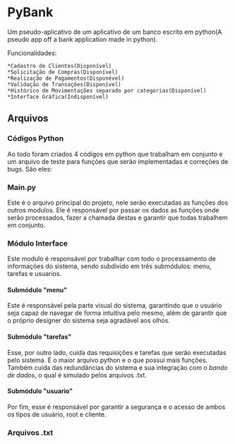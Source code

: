 # PyBank
Um pseudo-aplicativo de um aplicativo de um banco escrito em python(A pseudo app off a bank application made in python).  

Funcionalidades:  

    *Cadastro de Clientes(Disponível)
    *Solicitação de Compras(Disponível)
    *Realização de Pagamentos(Disponével)
    *Validação de Transações(Disponível)
    *Histórico de Movimentações separado por categorias(Disponível)
    *Interface Gráfica(Indisponível)  
## Arquivos  
### Códigos Python  
   Ao todo foram criados 4 códigos em python que trabalham em conjunto e um arquivo de teste para funções que serão implementadas e correções de bugs. São eles:
### Main.py  
   Este é o arquivo principal do projeto, nele serão executadas as funções dos outros modulos. Ele é responsável por passar os dados as funções onde serão processados, fazer a chamada destas e garantir que todas trabalhem em conjunto.  
### Módulo Interface  
   Este modulo é responsável por trabalhar com todo o processamento de informações do sistema, sendo subdivido em três submódulos: menu, tarefas e usuarios.  
#### Submódulo "menu"  
   Este é responsável pela parte visual do sistema, garantindo que o usuário seja capaz de navegar de forma intuitiva pelo mesmo, além de garantir que o próprio designer do sistema seja agradável aos olhos.  
#### Submódulo "tarefas"
   Esse, por outro lado, cuída das requisições e tarefas que serão executadas pelo sistema. É o maior arquivo python e o que possui mais funções. Também cuida das redundâncias do sistema e sua integração com o *bando de dados*, o qual é simulado pelos arquivos .txt.
#### Submódulo "usuario"
   Por fim, esse é responsável por garantir a segurança e o acesso de ambos os tipos de usuário, root e cliente.
### Arquivos .txt 
